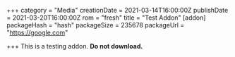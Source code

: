 +++
category = "Media"
creationDate = 2021-03-14T16:00:00Z
publishDate = 2021-03-20T16:00:00Z
rom = "fresh"
title = "Test Addon"
[addon]
packageHash = "hash"
packageSize = 235678
packageUrl = "https://google.com"

+++
This is a testing addon. **Do not download.**